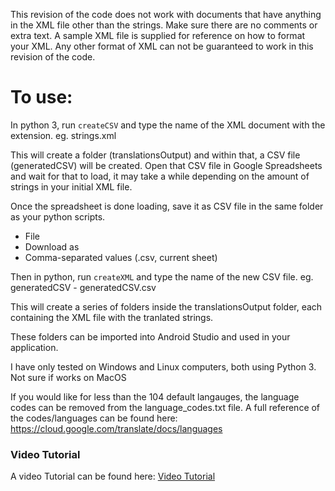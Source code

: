 This revision of the code does not work with documents that have anything in the XML file other than the strings. Make sure there are no comments or extra text. A sample XML file is supplied for reference on how to format your XML. Any other format of XML can not be guaranteed to work in this revision of the code. 


# To use:
In python 3, run `createCSV` and type the name of the XML document with the extension.
eg. strings.xml

This will create a folder (translationsOutput) and within that, a CSV file (generatedCSV) will be created. 
Open that CSV file in Google Spreadsheets and wait for that to load, it may take a while depending on the amount of strings in your initial XML file.

Once the spreadsheet is done loading, save it as CSV file in the same folder as your python scripts. 
- File 
- Download as 
- Comma-separated values (.csv, current sheet)

Then in python, run `createXML` and type the name of the new CSV file. 
eg. generatedCSV - generatedCSV.csv

This will create a series of folders inside the translationsOutput folder, each containing the XML file with the tranlated strings. 

These folders can be imported into Android Studio and used in your application.


I have only tested on Windows and Linux computers, both using Python 3. Not sure if works on MacOS


If you would like for less than the 104 default langauges, the language codes can be removed from the language_codes.txt file. 
A full reference of the codes/languages can be found here: https://cloud.google.com/translate/docs/languages

### Video Tutorial
A video Tutorial can be found here:
[Video Tutorial](https://youtu.be/s1QJnglyvFA)
